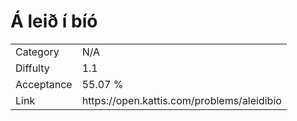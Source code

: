 # Á leið í bíó

<table>
    <tr>
        <td>Category</td>
        <td>N/A</td>
    </tr>
    <tr>
        <td>Diffulty</td>
        <td>1.1</td>
    </tr>
    <tr>
        <td>Acceptance</td>
        <td>55.07 %</td>
    </tr>
    <tr>
        <td>Link</td>
        <td>https://open.kattis.com/problems/aleidibio</td>
    </tr>
</table>